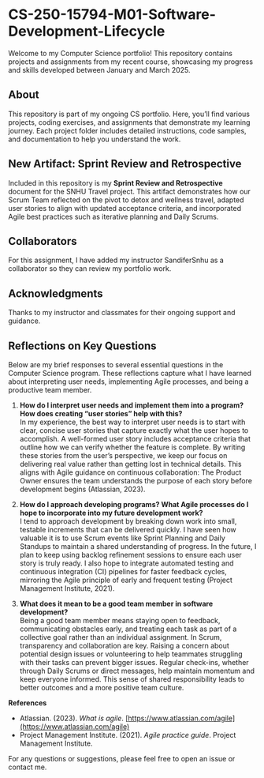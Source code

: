 # CS-250-15794-M01-Software-Development-Lifecycle

Welcome to my Computer Science portfolio! This repository contains projects and assignments from my recent course, showcasing my progress and skills developed between January and March 2025.

## About
This repository is part of my ongoing CS portfolio. Here, you’ll find various projects, coding exercises, and assignments that demonstrate my learning journey. Each project folder includes detailed instructions, code samples, and documentation to help you understand the work.

## New Artifact: Sprint Review and Retrospective
Included in this repository is my **Sprint Review and Retrospective** document for the SNHU Travel project. This artifact demonstrates how our Scrum Team reflected on the pivot to detox and wellness travel, adapted user stories to align with updated acceptance criteria, and incorporated Agile best practices such as iterative planning and Daily Scrums.

## Collaborators
For this assignment, I have added my instructor SandiferSnhu as a collaborator so they can review my portfolio work.

## Acknowledgments
Thanks to my instructor and classmates for their ongoing support and guidance.

## Reflections on Key Questions

Below are my brief responses to several essential questions in the Computer Science program. These reflections capture what I have learned about interpreting user needs, implementing Agile processes, and being a productive team member.

1. **How do I interpret user needs and implement them into a program? How does creating “user stories” help with this?**  
   In my experience, the best way to interpret user needs is to start with clear, concise user stories that capture exactly what the user hopes to accomplish. A well-formed user story includes acceptance criteria that outline how we can verify whether the feature is complete. By writing these stories from the user’s perspective, we keep our focus on delivering real value rather than getting lost in technical details. This aligns with Agile guidance on continuous collaboration: The Product Owner ensures the team understands the purpose of each story before development begins (Atlassian, 2023).

2. **How do I approach developing programs? What Agile processes do I hope to incorporate into my future development work?**  
   I tend to approach development by breaking down work into small, testable increments that can be delivered quickly. I have seen how valuable it is to use Scrum events like Sprint Planning and Daily Standups to maintain a shared understanding of progress. In the future, I plan to keep using backlog refinement sessions to ensure each user story is truly ready. I also hope to integrate automated testing and continuous integration (CI) pipelines for faster feedback cycles, mirroring the Agile principle of early and frequent testing (Project Management Institute, 2021).

3. **What does it mean to be a good team member in software development?**  
   Being a good team member means staying open to feedback, communicating obstacles early, and treating each task as part of a collective goal rather than an individual assignment. In Scrum, transparency and collaboration are key. Raising a concern about potential design issues or volunteering to help teammates struggling with their tasks can prevent bigger issues. Regular check-ins, whether through Daily Scrums or direct messages, help maintain momentum and keep everyone informed. This sense of shared responsibility leads to better outcomes and a more positive team culture.

**References**  
- Atlassian. (2023). *What is agile*. [https://www.atlassian.com/agile](https://www.atlassian.com/agile)  
- Project Management Institute. (2021). *Agile practice guide*. Project Management Institute.  

For any questions or suggestions, please feel free to open an issue or contact me.
